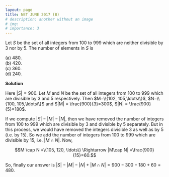 ```yaml
---
layout: page
title: NET JUNE 2017 (B)
# description: another without an image
# img:
# importance: 3
---
```

<!-- # **NET JUNE 2017 (B): 1 of 2**  -->

Let $S$ be the set of all integers from $100$ to
$999$ which are neither divisible by $3$ nor by $5$. The number of
elements in $S$ is

(a) $480$.<br>
(b) $420$.<br>
(c) $360$.<br>
(d) $240$.<br>

**Solution**

Here $|S|=900$. Let $M$ and $N$ be the set of all integers from $100$ to
$999$ which are divisible by $3$ and $5$ respectively. Then
$M=\\{102, 105,\ldots\\}$, $N=\\{100, 105,\ldots\\}$ and
$|M| = \frac{900}{3}=300$, $|N| = \frac{900}{5}=180$.<br>

If we compute $|S| - |M| - |N|$, then we have removed the number of
integers from $100$ to $999$ which are divisible by $3$ and divisible by
$5$ separately. But in this process, we would have removed the integers
divisible $3$ as well as by $5$ (i.e. by $15$). So we add the number of
integers from $100$ to $999$ which are divisible by $15$, i.e.
$|M \cap N|$. Now,

$$M \cap N =\{105, 120, \ldots\} \Rightarrow |M\cap N| =\frac{900}{15}=60.$$

So, finally our answer is
$|S| - |M| - |N| + |M\cap N| = 900-300-180+60=480$.


